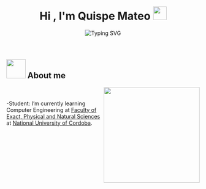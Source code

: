 <h1 align="center"><b>Hi , I'm Quispe Mateo </b><img src="https://media.giphy.com/media/hvRJCLFzcasrR4ia7z/giphy.gif" width="35"></h1>
<!--  -->
<p align="center">
 <img src="https://readme-typing-svg.herokuapp.com?font=Fira+Code&pause=1000&width=435&lines=+Computer+Engineering+Student+%F0%9F%92%BB;Always+learning+something+new+" alt="Typing SVG" />
</p>
<br>

## <picture><img src = "https://github.com/7oSkaaa/7oSkaaa/blob/main/Images/about_me.gif?raw=true" width = 50px></picture> About me

<picture> <img align="right" src="https://github.com/7oSkaaa/7oSkaaa/blob/main/Images/Right_Side.gif?raw=true" width = 250px></picture>

<br><br>
-Student: I’m currently learning Computer Engineering at  [Faculty of Exact, Physical and Natural Sciences](https://fcefyn.unc.edu.ar) at [National University of Cordoba](https://www.unc.edu.ar).

